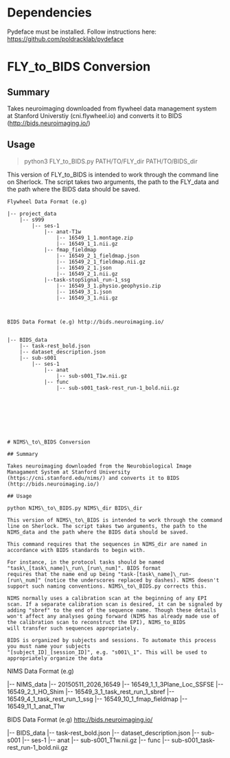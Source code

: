 

# Dependencies

Pydeface must be installed. Follow instructions here: https://github.com/poldracklab/pydeface

# FLY_to_BIDS Conversion

## Summary

Takes neuroimaging downloaded from flywheel data management system at Stanford Universtiy (cni.flywheel.io) and converts it to BIDS (http://bids.neuroimaging.io/)

## Usage

> python3 FLY_to_BIDS.py PATH/TO/FLY_dir PATH/TO/BIDS_dir

This version of FLY_to_BIDS is intended to work through the command line on Sherlock. The script takes two arguments, the path to the FLY_data and the path where the BIDS data should be saved.


```
Flywheel Data Format (e.g)

|-- project_data
    |-- s999
        |-- ses-1
            |-- anat-T1w
                |-- 16549_1_1.montage.zip
                |-- 16549_1_1.nii.gz
            |-- fmap_fieldmap
                |-- 16549_2_1_fieldmap.json 
                |-- 16549_2_1_fieldmap.nii.gz 
                |-- 16549_2_1.json      
                |-- 16549_2_1.nii.gz
            |--task-stopSignal_run-1_ssg
                |-- 16549_3_1.physio.geophysio.zip
                |-- 16549_3_1.json
                |-- 16549_3_1.nii.gz
                       


BIDS Data Format (e.g) http://bids.neuroimaging.io/


|-- BIDS_data
    |-- task-rest_bold.json
    |-- dataset_description.json
    |-- sub-s001
        |-- ses-1
            |-- anat
                |-- sub-s001_T1w.nii.gz
            |-- func
                |-- sub-s001_task-rest_run-1_bold.nii.gz








# NIMS\_to\_BIDS Conversion

## Summary

Takes neuroimaging downloaded from the Neurobiological Image Managament System at Stanford University (https://cni.stanford.edu/nims/) and converts it to BIDS (http://bids.neuroimaging.io/)

## Usage

python NIMS\_to\_BIDS.py NIMS\_dir BIDS\_dir

This version of NIMS\_to\_BIDS is intended to work through the command line on Sherlock. The script takes two arguments, the path to the NIMS_data and the path where the BIDS data should be saved.

This command requires that the sequences in NIMS_dir are named in accordance with BIDS standards to begin with.

For instance, in the protocol tasks should be named "task\_[task\_name]\_run\_[run\_num]". BIDS format 
requires that the name end up being "task-[task\_name]\_run-[run\_num]" (notice the underscores replaced by dashes). NIMS doesn't support such naming conventions. NIMS\_to\_BIDS.py corrects this.

NIMS normally uses a calibration scan at the beginning of any EPI scan. If a separate calibration scan is desired, it can be signaled by adding "sbref" to the end of the sequence name. Though these details won't affect any analyses going forward (NIMS has already made use of the calibration scan to reconstruct the EPI), NIMS_to_BIDS
will transfer such sequences appropriately.

BIDS is organized by subjects and sessions. To automate this process you must name your subjects
"[subject_ID]_[session_ID]", e.g. "s001\_1". This will be used to appropriately organize the data

```
NIMS Data Format (e.g)

|-- NIMS_data
    |-- 20150511_2026_16549
        |-- 16549_1_1_3Plane_Loc_SSFSE
        |-- 16549_2_1_HO_Shim
        |-- 16549_3_1_task_rest_run_1_sbref
        |-- 16549_4_1_task_rest_run_1_ssg
        |-- 16549_10_1_fmap_fieldmap
        |-- 16549_11_1_anat_T1w

BIDS Data Format (e.g) http://bids.neuroimaging.io/


|-- BIDS_data
    |-- task-rest_bold.json
    |-- dataset_description.json
    |-- sub-s001
        |-- ses-1
            |-- anat
                |-- sub-s001_T1w.nii.gz
            |-- func
                |-- sub-s001_task-rest_run-1_bold.nii.gz
```



